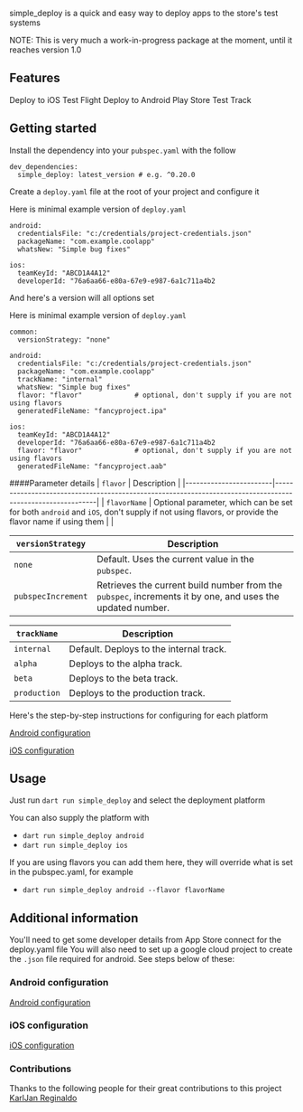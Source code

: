 simple_deploy is a quick and easy way to deploy apps to the store's test systems

NOTE: This is very much a work-in-progress package at the moment, until it reaches version 1.0

## Features

Deploy to iOS Test Flight
Deploy to Android Play Store Test Track

## Getting started
Install the dependency into your `pubspec.yaml` with the follow

```
dev_dependencies:
  simple_deploy: latest_version # e.g. ^0.20.0
```

Create a `deploy.yaml` file at the root of your project and configure it

Here is minimal example version of `deploy.yaml`
```
android:
  credentialsFile: "c:/credentials/project-credentials.json"   
  packageName: "com.example.coolapp"                           
  whatsNew: "Simple bug fixes"                                 

ios:
  teamKeyId: "ABCD1A4A12"                                      
  developerId: "76a6aa66-e80a-67e9-e987-6a1c711a4b2            
```

And here's a version will all options set

Here is minimal example version of `deploy.yaml`
```
common:
  versionStrategy: "none" 

android:
  credentialsFile: "c:/credentials/project-credentials.json"   
  packageName: "com.example.coolapp"                           
  trackName: "internal"                                        
  whatsNew: "Simple bug fixes"                                 
  flavor: "flavor"             # optional, don't supply if you are not using flavors   
  generatedFileName: "fancyproject.ipa"                        

ios:
  teamKeyId: "ABCD1A4A12"                                      
  developerId: "76a6aa66-e80a-67e9-e987-6a1c711a4b2            
  flavor: "flavor"             # optional, don't supply if you are not using flavors  
  generatedFileName: "fancyproject.aab"                                                             
```


####Parameter details
| `flavor` | Description                                                                                               |
|------------------------|-----------------------------------------------------------------------------------------------------------|
| `flavorName`                 | Optional parameter, which can be set for both `android` and `iOS`, don't supply if not using flavors, or provide the flavor name if using them |                                                                  |




| `versionStrategy` | Description                                                                                               |
|------------------------|-----------------------------------------------------------------------------------------------------------|
| `none`                 | Default. Uses the current value in the `pubspec`.                                                         |
| `pubspecIncrement`     | Retrieves the current build number from the `pubspec`, increments it by one, and uses the updated number. |



| `trackName` | Description                             |
|------------------|-----------------------------------------|
| `internal`       | Default. Deploys to the internal track. |
| `alpha`          | Deploys to the alpha track.             |
| `beta`           | Deploys to the beta track.              |
| `production`     | Deploys to the production track.        |

Here's the step-by-step instructions for configuring for each platform

[Android configuration](https://github.com/andrewpmoore/simple_deploy/blob/main/android.md)

[iOS configuration](https://github.com/andrewpmoore/simple_deploy/blob/main/ios.md)

## Usage

Just run `dart run simple_deploy` and select the deployment platform

You can also supply the platform with 
 - `dart run simple_deploy android`
 - `dart run simple_deploy ios`

If you are using flavors you can add them here, they will override what is set in the pubspec.yaml, for example
 - `dart run simple_deploy android --flavor flavorName`

## Additional information
You'll need to get some developer details from App Store connect for the deploy.yaml file
You will also need to set up a google cloud project to create the `.json` file required for android.
See steps below of these:

### Android configuration
[Android configuration](https://github.com/andrewpmoore/simple_deploy/blob/main/android.md)

### iOS configuration
[iOS configuration](https://github.com/andrewpmoore/simple_deploy/blob/main/ios.md)


### Contributions
Thanks to the following people for their great contributions to this project
[KarlJan Reginaldo](https://github.com/karlreginaldo)    